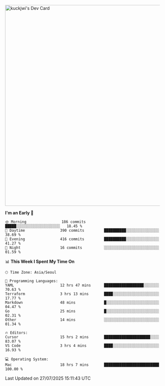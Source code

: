 <a href="https://app.daily.dev/kuckhwancho"><img src="https://api.daily.dev/devcards/v2/efef39c8028947428b3c0b486b9cd9b6.png?r=iz2&type=wide" width="652" alt="kuckjwi's Dev Card"/></a>

<!--START_SECTION:waka-->
**I'm an Early 🐤** 

```text
🌞 Morning                186 commits         █████░░░░░░░░░░░░░░░░░░░░   18.45 % 
🌆 Daytime                390 commits         ██████████░░░░░░░░░░░░░░░   38.69 % 
🌃 Evening                416 commits         ██████████░░░░░░░░░░░░░░░   41.27 % 
🌙 Night                  16 commits          ░░░░░░░░░░░░░░░░░░░░░░░░░   01.59 % 
```


📊 **This Week I Spent My Time On** 

```text
🕑︎ Time Zone: Asia/Seoul

💬 Programming Languages: 
YAML                     12 hrs 47 mins      ██████████████████░░░░░░░   70.63 % 
Terraform                3 hrs 13 mins       ████░░░░░░░░░░░░░░░░░░░░░   17.77 % 
Markdown                 48 mins             █░░░░░░░░░░░░░░░░░░░░░░░░   04.47 % 
Go                       25 mins             █░░░░░░░░░░░░░░░░░░░░░░░░   02.31 % 
Other                    14 mins             ░░░░░░░░░░░░░░░░░░░░░░░░░   01.34 % 

🔥 Editors: 
Cursor                   15 hrs 2 mins       █████████████████████░░░░   83.07 % 
VS Code                  3 hrs 4 mins        ████░░░░░░░░░░░░░░░░░░░░░   16.93 % 

💻 Operating System: 
Mac                      18 hrs 7 mins       █████████████████████████   100.00 % 
```


 Last Updated on 27/07/2025 15:11:43 UTC
<!--END_SECTION:waka-->
